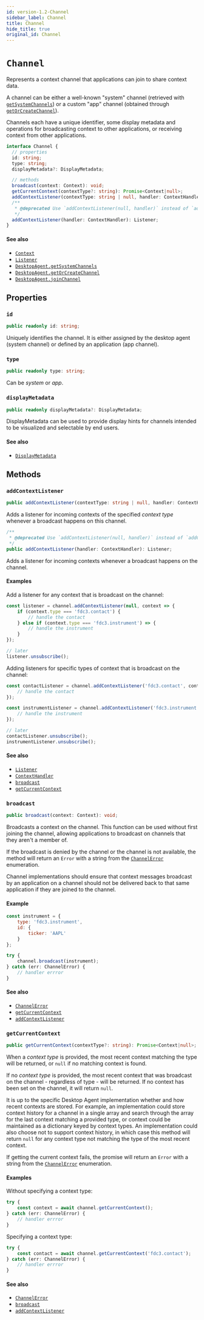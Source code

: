 ```yaml
---
id: version-1.2-Channel
sidebar_label: Channel
title: Channel
hide_title: true
original_id: Channel
---
```

# `Channel`

Represents a context channel that applications can join to share context data.

A channel can be either a well-known "system" channel (retrieved with [`getSystemChannels`](DesktopAgent#getsystemchannels)) or a custom "app" channel (obtained through [`getOrCreateChannel`](DesktopAgent#getorcreatechannel)).

Channels each have a unique identifier, some display metadata and operations for broadcasting context to other applications, or receiving context from other applications.

```ts
interface Channel {
  // properties
  id: string;
  type: string;
  displayMetadata?: DisplayMetadata;

  // methods
  broadcast(context: Context): void;
  getCurrentContext(contextType?: string): Promise<Context|null>;
  addContextListener(contextType: string | null, handler: ContextHandler): Listener;
  /**
   * @deprecated Use `addContextListener(null, handler)` instead of `addContextListener(handler)`
   */
  addContextListener(handler: ContextHandler): Listener;
}
```

#### See also

* [`Context`](Types#context)
* [`Listener`](Types#listener)
* [`DesktopAgent.getSystemChannels`](DesktopAgent#getsystemchannels)
* [`DesktopAgent.getOrCreateChannel`](DesktopAgent#getorcreatechannel)
* [`DesktopAgent.joinChannel`](DesktopAgent#joinchannel)

## Properties

### `id`

```ts
public readonly id: string;
```

Uniquely identifies the channel. It is either assigned by the desktop agent (system channel) or defined by an application (app channel).

### `type`

```ts
public readonly type: string;
```

Can be _system_ or _app_.

### `displayMetadata`

```ts
public readonly displayMetadata?: DisplayMetadata;
```

DisplayMetadata can be used to provide display hints for channels intended to be visualized and selectable by end users.

#### See also
* [`DisplayMetadata`](Metadata#displaymetadata)

## Methods


### `addContextListener`
```ts
public addContextListener(contextType: string | null, handler: ContextHandler): Listener;
```
Adds a listener for incoming contexts of the specified _context type_ whenever a broadcast happens on this channel.

```ts
/**
 * @deprecated Use `addContextListener(null, handler)` instead of `addContextListener(handler)`
 */
public addContextListener(handler: ContextHandler): Listener;
```
Adds a listener for incoming contexts whenever a broadcast happens on the channel.


#### Examples

Add a listener for any context that is broadcast on the channel:

```ts
const listener = channel.addContextListener(null, context => {
    if (context.type === 'fdc3.contact') {
        // handle the contact
    } else if (context.type === 'fdc3.instrument') => {
        // handle the instrument
    }
});

// later
listener.unsubscribe();
```

Adding listeners for specific types of context that is broadcast on the channel:

```ts
const contactListener = channel.addContextListener('fdc3.contact', contact => {
    // handle the contact
});

const instrumentListener = channel.addContextListener('fdc3.instrument', instrument => {
    // handle the instrument
});

// later
contactListener.unsubscribe();
instrumentListener.unsubscribe();
```

#### See also
* [`Listener`](Types#listener)
* [`ContextHandler`](Types#contexthandler)
* [`broadcast`](#broadcast)
* [`getCurrentContext`](#getcurrentcontext)

### `broadcast`

```typescript
public broadcast(context: Context): void;
```

Broadcasts a context on the channel. This function can be used without first joining the channel, allowing applications to broadcast on channels that they aren't a member of.

If the broadcast is denied by the channel or the channel is not available, the method will return an `Error` with a string from the [`ChannelError`](ChannelError) enumeration.

Channel implementations should ensure that context messages broadcast by an application on a channel should not be delivered back to that same application if they are joined to the channel.

#### Example

```javascript
const instrument = {
    type: 'fdc3.instrument',
    id: {
        ticker: 'AAPL'
    }
};

try {
    channel.broadcast(instrument);
} catch (err: ChannelError) {
    // handler errror
}
```

#### See also
* [`ChannelError`](Errors#channelerror)
* [`getCurrentContext`](#getcurrentcontext)
* [`addContextListener`](#addcontextlistener)

### `getCurrentContext`

```ts
public getCurrentContext(contextType?: string): Promise<Context|null>;
```

When a _context type_ is provided, the most recent context matching the type will be returned, or `null` if no matching context is found.

If no _context type_ is provided, the most recent context that was broadcast on the channel - regardless of type - will be returned.  If no context has been set on the channel, it will return `null`.

It is up to the specific Desktop Agent implementation whether and how recent contexts are stored. For example, an implementation could store context history for a channel in a single array and search through the array for the last context matching a provided type, or context could be maintained as a dictionary keyed by context types. An implementation could also choose not to support context history, in which case this method will return `null` for any context type not matching the type of the most recent context.


If getting the current context fails, the promise will return an `Error` with a string from the [`ChannelError`](ChannelError) enumeration.

#### Examples

Without specifying a context type:

```ts
try {
    const context = await channel.getCurrentContext();
} catch (err: ChannelError) {
    // handler errror
}
```

Specifying a context type:

```ts
try {
    const contact = await channel.getCurrentContext('fdc3.contact');
} catch (err: ChannelError) {
    // handler errror
}
```

#### See also
* [`ChannelError`](Errors#channelerror)
* [`broadcast`](#broadcast)
* [`addContextListener`](#addcontextlistener)